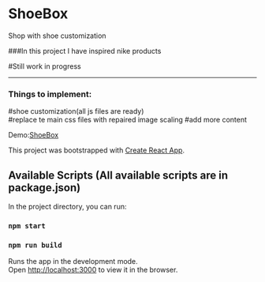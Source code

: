 # ShoeBox
Shop with shoe customization

###In this project I have inspired nike products

#Still work in progress
<hr>
<h3>Things to implement:</h3>
#shoe customization(all js files are ready)<br>
#replace te main css files with repaired image scaling
#add more content

 Demo:[ShoeBox](https://shoeboxxx.netlify.com)

This project was bootstrapped with [Create React App](https://github.com/facebook/create-react-app).

## Available Scripts (All available scripts are in package.json)

In the project directory, you can run:

### `npm start`
### `npm run build`
Runs the app in the development mode.\
Open [http://localhost:3000](http://localhost:3000) to view it in the browser.




